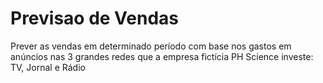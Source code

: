 # Previsao de Vendas
 Prever as vendas em determinado período com base nos gastos em anúncios nas 3 grandes redes que a empresa fictícia PH Science investe: TV, Jornal e Rádio
